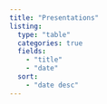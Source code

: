 ```yaml
---
title: "Presentations"
listing:
  type: "table"
  categories: true
  fields:
    - "title"
    - "date"
  sort:
    - "date desc"
---
```

